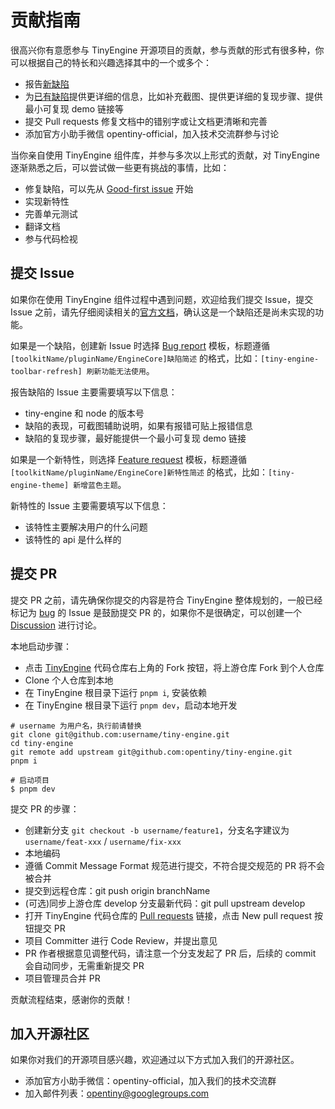 # 贡献指南

很高兴你有意愿参与 TinyEngine 开源项目的贡献，参与贡献的形式有很多种，你可以根据自己的特长和兴趣选择其中的一个或多个：

- 报告[新缺陷](https://github.com/opentiny/tiny-engine/issues/new?template=bug-report.yml)
- 为[已有缺陷](https://github.com/opentiny/tiny-engine/labels/bug)提供更详细的信息，比如补充截图、提供更详细的复现步骤、提供最小可复现 demo 链接等
- 提交 Pull requests 修复文档中的错别字或让文档更清晰和完善
- 添加官方小助手微信 opentiny-official，加入技术交流群参与讨论

当你亲自使用 TinyEngine 组件库，并参与多次以上形式的贡献，对 TinyEngine 逐渐熟悉之后，可以尝试做一些更有挑战的事情，比如：

- 修复缺陷，可以先从 [Good-first issue](https://github.com/opentiny/tiny-engine/labels/good%20first%20issue) 开始
- 实现新特性
- 完善单元测试
- 翻译文档
- 参与代码检视

## 提交 Issue

如果你在使用 TinyEngine 组件过程中遇到问题，欢迎给我们提交 Issue，提交 Issue 之前，请先仔细阅读相关的[官方文档](https://opentiny.design/tiny-engine)，确认这是一个缺陷还是尚未实现的功能。

如果是一个缺陷，创建新 Issue 时选择 [Bug report](https://github.com/opentiny/tiny-engine/issues/new?template=bug-report.yml) 模板，标题遵循 `[toolkitName/pluginName/EngineCore]缺陷简述` 的格式，比如：`[tiny-engine-toolbar-refresh] 刷新功能无法使用`。

报告缺陷的 Issue 主要需要填写以下信息：

- tiny-engine 和 node 的版本号
- 缺陷的表现，可截图辅助说明，如果有报错可贴上报错信息
- 缺陷的复现步骤，最好能提供一个最小可复现 demo 链接

如果是一个新特性，则选择 [Feature request](https://github.com/opentiny/tiny-engine/issues/new?template=feature-request.yml) 模板，标题遵循 `[toolkitName/pluginName/EngineCore]新特性简述` 的格式，比如：`[tiny-engine-theme] 新增蓝色主题`。

新特性的 Issue 主要需要填写以下信息：

- 该特性主要解决用户的什么问题
- 该特性的 api 是什么样的

## 提交 PR

提交 PR 之前，请先确保你提交的内容是符合 TinyEngine 整体规划的，一般已经标记为 [bug](https://github.com/opentiny/tiny-engine/labels/bug) 的 Issue 是鼓励提交 PR 的，如果你不是很确定，可以创建一个 [Discussion](https://github.com/opentiny/tiny-engine/discussions) 进行讨论。

本地启动步骤：

- 点击 [TinyEngine](https://github.com/opentiny/tiny-engine) 代码仓库右上角的 Fork 按钮，将上游仓库 Fork 到个人仓库
- Clone 个人仓库到本地
- 在 TinyEngine 根目录下运行 `pnpm i`, 安装依赖
- 在 TinyEngine 根目录下运行 `pnpm dev`，启动本地开发

```shell
# username 为用户名，执行前请替换
git clone git@github.com:username/tiny-engine.git
cd tiny-engine
git remote add upstream git@github.com:opentiny/tiny-engine.git
pnpm i

# 启动项目
$ pnpm dev

```

提交 PR 的步骤：

- 创建新分支 `git checkout -b username/feature1`，分支名字建议为 `username/feat-xxx` / `username/fix-xxx`
- 本地编码
- 遵循 Commit Message Format 规范进行提交，不符合提交规范的 PR 将不会被合并
- 提交到远程仓库：git push origin branchName
- (可选)同步上游仓库 develop 分支最新代码：git pull upstream develop
- 打开 TinyEngine 代码仓库的 [Pull requests](https://github.com/opentiny/tiny-engine/pulls) 链接，点击 New pull request 按钮提交 PR
- 项目 Committer 进行 Code Review，并提出意见
- PR 作者根据意见调整代码，请注意一个分支发起了 PR 后，后续的 commit 会自动同步，无需重新提交 PR
- 项目管理员合并 PR

贡献流程结束，感谢你的贡献！

## 加入开源社区

如果你对我们的开源项目感兴趣，欢迎通过以下方式加入我们的开源社区。

- 添加官方小助手微信：opentiny-official，加入我们的技术交流群
- 加入邮件列表：opentiny@googlegroups.com